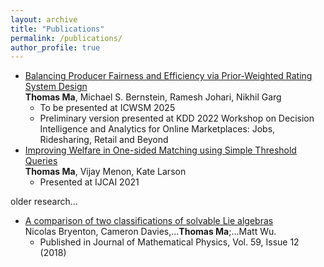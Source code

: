 ```yaml
---
layout: archive
title: "Publications"
permalink: /publications/
author_profile: true
---
```


- [Balancing Producer Fairness and Efficiency via Prior-Weighted Rating System Design](https://arxiv.org/abs/2207.04369)\
   **Thomas Ma**, Michael S. Bernstein, Ramesh Johari, Nikhil Garg
   - To be presented at ICWSM 2025
   - Preliminary version presented at KDD 2022 Workshop on Decision Intelligence and Analytics for Online Marketplaces: Jobs, Ridesharing, Retail and Beyond
- [Improving Welfare in One-sided Matching using Simple Threshold Queries](https://arxiv.org/abs/2011.13977)\
  **Thomas Ma**, Vijay Menon, Kate Larson
  - Presented at IJCAI 2021

older research...

- [A comparison of two classifications of solvable Lie algebras](https://pubs.aip.org/aip/jmp/article-abstract/59/12/121701/232941/A-comparison-of-two-classifications-of-solvable?redirectedFrom=fulltext)\
  Nicolas Bryenton, Cameron Davies,...**Thomas Ma**;...Matt Wu.
  - Published in Journal of Mathematical Physics, Vol. 59, Issue 12 (2018)
